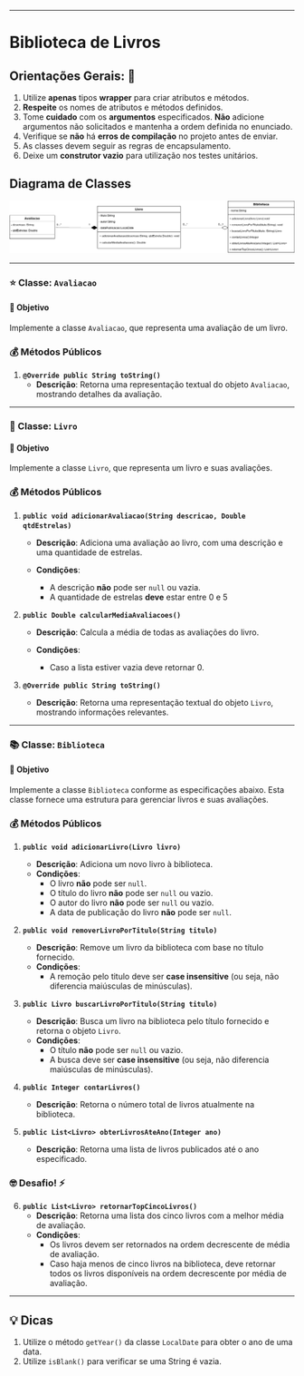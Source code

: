****

# Biblioteca de Livros

## Orientações Gerais: 🚨

1. Utilize **apenas** tipos **wrapper** para criar atributos e métodos.
2. **Respeite** os nomes de atributos e métodos definidos.
3. Tome **cuidado** com os **argumentos** especificados. **Não** adicione argumentos não solicitados
   e mantenha a ordem definida no enunciado.
4. Verifique se **não** há **erros de compilação** no projeto antes de enviar.
5. As classes devem seguir as regras de encapsulamento.
6. Deixe um **construtor vazio** para utilização nos testes unitários.

## Diagrama de Classes

![diagrama.png](diagrama.png)

---

### ⭐ Classe: `Avaliacao`

#### 🎯 Objetivo

Implemente a classe `Avaliacao`, que representa uma avaliação de um livro.

### 💰 Métodos Públicos

1. **`@Override public String toString()`**
   - **Descrição**: Retorna uma representação textual do objeto `Avaliacao`, mostrando detalhes da
     avaliação.

---

### 📖 Classe: `Livro`

#### 🎯 Objetivo

Implemente a classe `Livro`, que representa um livro e suas avaliações.

### 💰 Métodos Públicos

1. **`public void adicionarAvaliacao(String descricao, Double qtdEstrelas)`**
   - **Descrição**: Adiciona uma avaliação ao livro, com uma descrição e uma quantidade de
     estrelas.

   - **Condições**:
      - A descrição **não** pode ser `null` ou vazia.
      - A quantidade de estrelas **deve** estar entre 0 e 5


2. **`public Double calcularMediaAvaliacoes()`**
   - **Descrição**: Calcula a média de todas as avaliações do livro.

   - **Condições**:
      - Caso a lista estiver vazia deve retornar 0.


3. **`@Override public String toString()`**
   - **Descrição**: Retorna uma representação textual do objeto `Livro`, mostrando informações
     relevantes.

---

### 📚 Classe: `Biblioteca`

#### 🎯 Objetivo

Implemente a classe `Biblioteca` conforme as especificações abaixo. Esta classe fornece uma
estrutura para gerenciar livros e suas avaliações.

### 💰 Métodos Públicos

1. **`public void adicionarLivro(Livro livro)`**
    - **Descrição**: Adiciona um novo livro à biblioteca.
    - **Condições**:
        - O livro **não** pode ser `null`.
        - O título do livro **não** pode ser `null` ou vazio.
        - O autor do livro **não** pode ser `null` ou vazio.
        - A data de publicação do livro **não** pode ser `null`.


2. **`public void removerLivroPorTitulo(String titulo)`**
    - **Descrição**: Remove um livro da biblioteca com base no título fornecido.
    - **Condições**:
        - A remoção pelo titulo deve ser **case insensitive** (ou seja, não diferencia maiúsculas de
          minúsculas).


3. **`public Livro buscarLivroPorTitulo(String titulo)`**
    - **Descrição**: Busca um livro na biblioteca pelo título fornecido e retorna o objeto `Livro`.
    - **Condições**:
        - O título **não** pode ser `null` ou vazio.
        - A busca deve ser **case insensitive** (ou seja, não diferencia maiúsculas de minúsculas).


4. **`public Integer contarLivros()`**
    - **Descrição**: Retorna o número total de livros atualmente na biblioteca.


5. **`public List<Livro> obterLivrosAteAno(Integer ano)`**
    - **Descrição**: Retorna uma lista de livros publicados até o ano especificado.

### 🤓 Desafio! ⚡

6. **`public List<Livro> retornarTopCincoLivros()`**
    - **Descrição**: Retorna uma lista dos cinco livros com a melhor média de avaliação.
    - **Condições**:
        - Os livros devem ser retornados na ordem decrescente de média de avaliação.
        - Caso haja menos de cinco livros na biblioteca, deve retornar todos os livros disponíveis
          na ordem decrescente por média de avaliação.

---

## 💡 Dicas

1. Utilize o método `getYear()` da classe `LocalDate` para obter o ano de uma data.
2. Utilize `isBlank()` para verificar se uma String é vazia.
